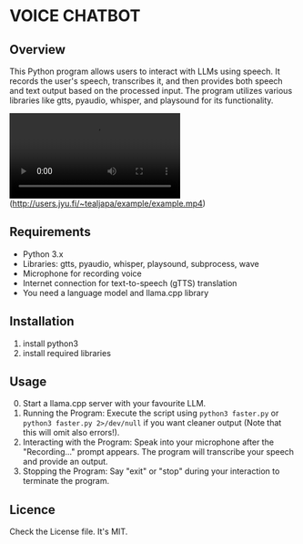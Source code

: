 # VOICE CHATBOT

## Overview 

This Python program allows users to interact with LLMs using speech. It records the user's speech, transcribes it, and then provides both speech and text output based on the processed input. The program utilizes various libraries like gtts, pyaudio, whisper, and playsound for its functionality.

![](http://users.jyu.fi/~tealjapa/example/example.mp4)(http://users.jyu.fi/~tealjapa/example/example.mp4)

## Requirements

 - Python 3.x
 - Libraries: gtts, pyaudio, whisper, playsound, subprocess, wave
 - Microphone for recording voice
 - Internet connection for text-to-speech (gTTS) translation
 - You need a language model and llama.cpp library

## Installation

1. install python3
2. install required libraries

## Usage

0. Start a llama.cpp server with your favourite LLM.
1. Running the Program: Execute the script using ```python3 faster.py``` or ```python3 faster.py 2>/dev/null``` if you want cleaner output (Note that this will omit also errors!).
2. Interacting with the Program: Speak into your microphone after the "Recording..." prompt appears. The program will transcribe your speech and provide an output.
3. Stopping the Program: Say "exit" or "stop" during your interaction to terminate the program.

## Licence

Check the License file. It's MIT.  
